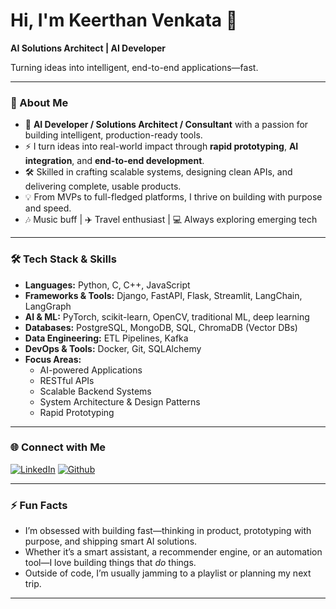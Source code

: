 # Hi, I'm Keerthan Venkata 👋  
**AI Solutions Architect | AI Developer**

Turning ideas into intelligent, end-to-end applications—fast.

---

### 🚀 About Me

- 🧠 **AI Developer / Solutions Architect / Consultant** with a passion for building intelligent, production-ready tools.
- ⚡ I turn ideas into real-world impact through **rapid prototyping**, **AI integration**, and **end-to-end development**.
- 🛠️ Skilled in crafting scalable systems, designing clean APIs, and delivering complete, usable products.
- 💡 From MVPs to full-fledged platforms, I thrive on building with purpose and speed.
- 🎶 Music buff | ✈️ Travel enthusiast | 💻 Always exploring emerging tech

---

### 🛠️ Tech Stack & Skills

- **Languages:** Python, C, C++, JavaScript  
- **Frameworks & Tools:** Django, FastAPI, Flask, Streamlit, LangChain, LangGraph  
- **AI & ML:** PyTorch, scikit-learn, OpenCV, traditional ML, deep learning  
- **Databases:** PostgreSQL, MongoDB, SQL, ChromaDB (Vector DBs)  
- **Data Engineering:** ETL Pipelines, Kafka  
- **DevOps & Tools:** Docker, Git, SQLAlchemy  
- **Focus Areas:**  
  - AI-powered Applications  
  - RESTful APIs  
  - Scalable Backend Systems  
  - System Architecture & Design Patterns  
  - Rapid Prototyping

---

### 🌐 Connect with Me

[![LinkedIn](https://img.shields.io/badge/LinkedIn-blue?logo=linkedin&logoColor=white)](https://in.linkedin.com/in/venkata-keerthan-n-89a188212)
[![Github](https://img.shields.io/badge/GitHub-black?logo=github&logoColor=white)](https://github.com/keerthanvenkata)

---

### ⚡ Fun Facts

- I’m obsessed with building fast—thinking in product, prototyping with purpose, and shipping smart AI solutions.
- Whether it’s a smart assistant, a recommender engine, or an automation tool—I love building things that *do* things.
- Outside of code, I’m usually jamming to a playlist or planning my next trip.

---

<!--
**keerthanvenkata/keerthanvenkata** is a ✨ special ✨ repository because its README.md (this file) appears on your GitHub profile.
-->
